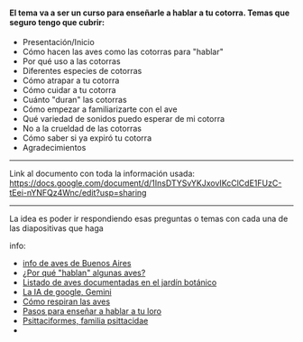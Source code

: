 #### El tema va a ser un curso para enseñarle a hablar a tu cotorra. Temas que seguro tengo que cubrir:

- Presentación/Inicio
- Cómo hacen las aves como las cotorras para "hablar"
- Por qué uso a las cotorras
- Diferentes especies de cotorras
- Cómo atrapar a tu cotorra
- Cómo cuidar a tu cotorra
- Cuánto "duran" las cotorras
- Cómo empezar a familiarizarte con el ave
- Qué variedad de sonidos puedo esperar de mi cotorra
- No a la crueldad de las cotorras
- Cómo saber si ya expiró tu cotorra
- Agradecimientos
----------

Link al documento con toda la información usada: https://docs.google.com/document/d/1InsDTYSvYKJxovIKcClCdE1FUzC-tEei-nYNFQz4Wnc/edit?usp=sharing

----------
La idea es poder ir respondiendo esas preguntas o temas con cada una de las diapositivas que haga




info:
- [info de aves de Buenos Aires](https://www.tiendanimal.es/articulos/porque-los-loros-hablan/)
- [¿Por qué "hablan" algunas aves?](https://www.tiendanimal.es/articulos/cotorras-argentinas/?srsltid=AfmBOoqBloEQqLEqh-HBj4wmEJCWk6QdlGZlfrkCuRaD1P57G8eHceH7)
- [Listado de aves documentadas en el jardín botánico](https://buenosaires.gob.ar/sites/default/files/media/document/2018/02/10/61ad46a5a42ce1d1cc4bc58c9cbfa5ca8e518cbc.pdf)
- [La IA de google, Gemini](https://gemini.google.com/?hl=es)
- [Cómo respiran las aves](https://nubika.es/noticias/como-respiran-aves/)
- [Pasos para enseñar a hablar a tu loro](https://www.kiwoko.com/blogmundoanimal/ensenar-hablar-loro/#:~:text=Los%20loros%20aprenden%20a%20imitar,o%20simplemente%20palabras%20de%20aliento.)
- [Psittaciformes, familia psittacidae](https://es.wikipedia.org/wiki/Psittaciformes)
- 
